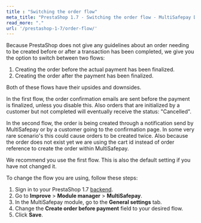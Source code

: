 ```yaml
---
title : "Switching the order flow"
meta_title: "PrestaShop 1.7 - Switching the order flow - MultiSafepay Docs"
read_more: "."
url: '/prestashop-1-7/order-flow/'
---
```


Because PrestaShop does not give any guidelines about an order needing to be created before or after a transaction has been completed, we give you the option to switch between two flows:
1. Creating the order before the actual payment has been finalized.
2. Creating the order after the payment has been finalized. 

Both of these flows have their upsides and downsides.

In the first flow, the order confirmation emails are sent before the payment is finalized, unless you disable this. Also orders that are initialized by a customer but not completed will eventually receive the status: "Cancelled".

In the second flow, the order is being created through a notification send by MultiSafepay or by a customer going to the confirmation page. In some very rare scenario's this could cause orders to be created twice. Also because the order does not exist yet we are using the cart id instead of order reference to create the order within MultiSafepay.  

We recommend you use the first flow. This is also the default setting if you have not changed it.

To change the flow you are using, follow these steps:

1. Sign in to your PrestaShop 1.7 [backend](/glossaries/multisafepay-glossary/#backend).
2. Go to **Improve** > **Module manager** > **MultiSafepay**.
3. In the MultiSafepay module, go to the **General settings** tab.
4. Change the **Create order before payment** field to your desired flow.
5. Click **Save**.
